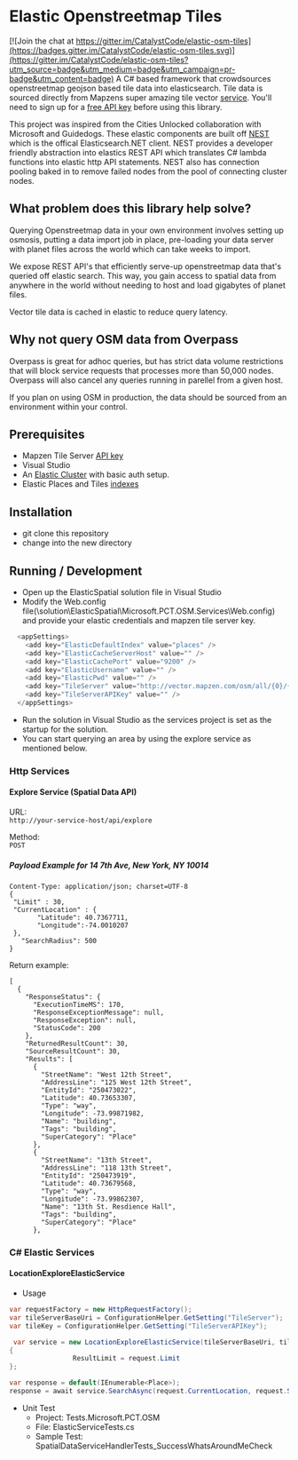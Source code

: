 # Elastic Openstreetmap Tiles

[![Join the chat at https://gitter.im/CatalystCode/elastic-osm-tiles](https://badges.gitter.im/CatalystCode/elastic-osm-tiles.svg)](https://gitter.im/CatalystCode/elastic-osm-tiles?utm_source=badge&utm_medium=badge&utm_campaign=pr-badge&utm_content=badge)
A C# based framework that crowdsources openstreetmap geojson based tile data into elasticsearch. Tile data is sourced directly from Mapzens super amazing tile vector [service](https://mapzen.com/projects/vector-tiles/). You'll need to sign up for a [free API key](https://mapzen.com/documentation/vector-tiles/api-keys-and-rate-limits/) before using this library.

This project was inspired from the Cities Unlocked collaboration with Microsoft and Guidedogs. These elastic components are built off [NEST](https://github.com/elastic/elasticsearch-net) which is the offical Elasticsearch.NET client. NEST provides a developer friendly abstraction into elastics REST API which translates C# lambda functions into elastic http API statements. NEST also has connection pooling baked in to remove failed nodes from the pool of connecting cluster nodes.

## What problem does this library help solve?
Querying Openstreetmap data in your own environment involves setting up osmosis, putting a data import job in place, pre-loading your data server with planet files across the world which can take weeks to import. 

We expose REST API's that efficiently serve-up openstreetmap data that's queried off elastic search. This way, you gain access to spatial data from anywhere in the world without needing to host and load gigabytes of planet files. 

Vector tile data is cached in elastic to reduce query latency.

## Why not query OSM data from Overpass
Overpass is great for adhoc queries, but has strict data volume restrictions that will block service requests that processes more than 50,000 nodes. Overpass will also cancel any queries running in parellel from a given host. 

If you plan on using OSM in production, the data should be sourced from an environment within your control. 

## Prerequisites
- Mapzen Tile Server [API key](https://mapzen.com/documentation/vector-tiles/api-keys-and-rate-limits/)
- Visual Studio
- An [Elastic Cluster](https://gist.github.com/erikschlegel/0f4330009c7c5ae83831889609a8bb7c#file-azureelasticclustersetup-md) with basic auth setup.
- Elastic Places and Tiles [indexes](https://github.com/erikschlegel/planet2elastic#setup-elastic-indexes)

## Installation
- git clone <repository-url> this repository
- change into the new directory

## Running / Development
- Open up the ElasticSpatial solution file in Visual Studio
- Modify the Web.config file(\solution\ElasticSpatial\Microsoft.PCT.OSM.Services\Web.config) and provide your elastic credentials and mapzen tile server key.
```C#
  <appSettings>
    <add key="ElasticDefaultIndex" value="places" />
    <add key="ElasticCacheServerHost" value="" />
    <add key="ElasticCachePort" value="9200" />
    <add key="ElasticUsername" value="" />
    <add key="ElasticPwd" value="" />
    <add key="TileServer" value="http://vector.mapzen.com/osm/all/{0}/{1}/{2}.json?api_key={3}" />
    <add key="TileServerAPIKey" value="" />
  </appSettings>
```
- Run the solution in Visual Studio as the services project is set as the startup for the solution.
- You can start querying an area by using the explore service as mentioned below. 

### Http Services
#### Explore Service (Spatial Data API)
URL:  
`http://your-service-host/api/explore`

Method:  
`POST`

##### Payload Example for 14 7th Ave, New York, NY 10014
```
Content-Type: application/json; charset=UTF-8
{
 "Limit" : 30,
 "CurrentLocation" : {
       "Latitude": 40.7367711,
       "Longitude":-74.0010207
 },
   "SearchRadius": 500
} 

```

Return example:
```
[
  {
    "ResponseStatus": {
      "ExecutionTimeMS": 170,
      "ResponseExceptionMessage": null,
      "ResponseException": null,
      "StatusCode": 200
    },
    "ReturnedResultCount": 30,
    "SourceResultCount": 30,
    "Results": [
      {
        "StreetName": "West 12th Street",
        "AddressLine": "125 West 12th Street",
        "EntityId": "250473022",
        "Latitude": 40.73653307,
        "Type": "way",
        "Longitude": -73.99871982,
        "Name": "building",
        "Tags": "building",
        "SuperCategory": "Place"
      },
      {
        "StreetName": "13th Street",
        "AddressLine": "118 13th Street",
        "EntityId": "250473919",
        "Latitude": 40.73679568,
        "Type": "way",
        "Longitude": -73.99862307,
        "Name": "13th St. Resdience Hall",
        "Tags": "building",
        "SuperCategory": "Place"
      },
```

### C# Elastic Services
#### LocationExploreElasticService
- Usage

```C#
var requestFactory = new HttpRequestFactory();
var tileServerBaseUri = ConfigurationHelper.GetSetting("TileServer");
var tileKey = ConfigurationHelper.GetSetting("TileServerAPIKey");

 var service = new LocationExploreElasticService(tileServerBaseUri, tileKey, TelemetryInstance.Current, requestFactory)
{
                ResultLimit = request.Limit
};

var response = default(IEnumerable<Place>);
response = await service.SearchAsync(request.CurrentLocation, request.SearchRadius);
```

- Unit Test
   - Project: Tests.Microsoft.PCT.OSM
   - File: ElasticServiceTests.cs
   - Sample Test: SpatialDataServiceHandlerTests_SuccessWhatsAroundMeCheck
